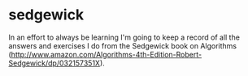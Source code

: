 sedgewick
=========

In an effort to always be learning I'm going to keep a record of all the answers and exercises I do from the 
Sedgewick book on Algorithms (http://www.amazon.com/Algorithms-4th-Edition-Robert-Sedgewick/dp/032157351X).